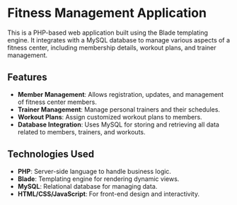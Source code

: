 # Fitness Management Application

This is a PHP-based web application built using the Blade templating engine. It integrates with a MySQL database to manage various aspects of a fitness center, including membership details, workout plans, and trainer management.

## Features

- **Member Management**: Allows registration, updates, and management of fitness center members.
- **Trainer Management**: Manage personal trainers and their schedules.
- **Workout Plans**: Assign customized workout plans to members.
- **Database Integration**: Uses MySQL for storing and retrieving all data related to members, trainers, and workouts.

## Technologies Used

- **PHP**: Server-side language to handle business logic.
- **Blade**: Templating engine for rendering dynamic views.
- **MySQL**: Relational database for managing data.
- **HTML/CSS/JavaScript**: For front-end design and interactivity.
